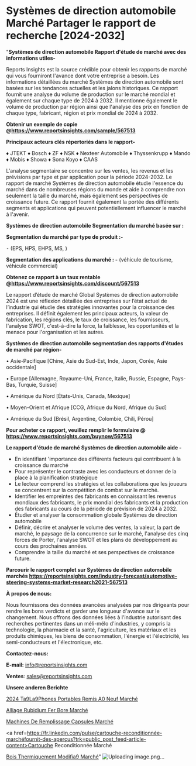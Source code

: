 # Systèmes de direction automobile Marché Partager le rapport de recherche [2024-2032]

"<strong>Systèmes de direction automobile Rapport d'étude de marché avec des informations utiles-</strong>

Reports Insights est la source crédible pour obtenir les rapports de marché qui vous fourniront l'avance dont votre entreprise a besoin. Les informations détaillées du marché Systèmes de direction automobile sont basées sur les tendances actuelles et les jalons historiques. Ce rapport fournit une analyse du volume de production sur le marché mondial et également sur chaque type de 2024 à 2032. Il mentionne également le volume de production par région ainsi que l'analyse des prix en fonction de chaque type, fabricant, région et prix mondial de 2024 à 2032.

<strong><b>Obtenir un exemple de copie @</b></strong><a href=https://www.reportsinsights.com/sample/567513><strong><b>https://www.reportsinsights.com/sample/567513</b></strong></a>

<b>Principaux acteurs clés répertoriés dans le rapport-</b>

<b> </b>♦ JTEKT
♦ Bosch
♦ ZF
♦ NSK
♦ Nexteer Automobile
♦ Thyssenkrupp
♦ Mando
♦ Mobis
♦ Showa
♦ Sona Koyo
♦ CAAS

L'analyse segmentaire se concentre sur les ventes, les revenus et les prévisions par type et par application pour la période 2024-2032. Le rapport de marché Systèmes de direction automobile étudie l'essence du marché dans de nombreuses régions du monde et aide à comprendre non seulement la taille du marché, mais également ses perspectives de croissance future. Ce rapport fournit également la portée des différents segments et applications qui peuvent potentiellement influencer le marché à l'avenir.

<strong>Systèmes de direction automobile Segmentation du marché basée sur :</strong>

<strong>Segmentation du marché par type de produit :-</strong>

⁃ (EPS, HPS, EHPS, MS, )

<strong>Segmentation des applications du marché : -</strong> (véhicule de tourisme, véhicule commercial)

<strong><b>Obtenez ce rapport à un taux rentable @</b></strong><a href=https://www.reportsinsights.com/discount/567513><strong><b>https://www.reportsinsights.com/discount/567513</b></strong></a>

Le rapport d’étude de marché Global Systèmes de direction automobile 2024 est une réflexion détaillée des entreprises sur l’état actuel de l’industrie qui étudie des stratégies innovantes pour la croissance des entreprises. Il définit également les principaux acteurs, la valeur de fabrication, les régions clés, le taux de croissance, les fournisseurs, l'analyse SWOT, c'est-à-dire la force, la faiblesse, les opportunités et la menace pour l'organisation et les autres.

<strong>Systèmes de direction automobile segmentation des rapports d'études de marché par région-</strong>

• Asie-Pacifique [Chine, Asie du Sud-Est, Inde, Japon, Corée, Asie occidentale]

• Europe [Allemagne, Royaume-Uni, France, Italie, Russie, Espagne, Pays-Bas, Turquie, Suisse]

• Amérique du Nord [États-Unis, Canada, Mexique]

• Moyen-Orient et Afrique [CCG, Afrique du Nord, Afrique du Sud]

• Amérique du Sud [Brésil, Argentine, Colombie, Chili, Pérou]

<strong>Pour acheter ce rapport, veuillez remplir le formulaire @   <a href=https://www.reportsinsights.com/buynow/567513>https://www.reportsinsights.com/buynow/567513</a></strong>

<strong>Le rapport d'étude de marché Systèmes de direction automobile aide -</strong>
<ul>
  <li>En identifiant 'importance des différents facteurs qui contribuent à la croissance du marché</li>
  <li>Pour représenter le contraste avec les conducteurs et donner de la place à la planification stratégique</li>
  <li>Le lecteur comprend les stratégies et les collaborations que les joueurs se concentrent sur la compétition de combat sur le marché.</li>
  <li>Identifier les empreintes des fabricants en connaissant les revenus mondiaux des fabricants, le prix mondial des fabricants et la production des fabricants au cours de la période de prévision de 2024 à 2032.</li>
  <li>Étudier et analyser la consommation globale Systèmes de direction automobile</li>
  <li>Définir, décrire et analyser le volume des ventes, la valeur, la part de marché, le paysage de la concurrence sur le marché, l'analyse des cinq forces de Porter, l'analyse SWOT et les plans de développement au cours des prochaines années.</li>
  <li>Comprendre la taille du marché et ses perspectives de croissance future.</li>
</ul>

<strong>Parcourir le rapport complet sur Systèmes de direction automobile marchés <a href=https://reportsinsights.com/industry-forecast/automotive-steering-systems-market-research2021-567513>https://reportsinsights.com/industry-forecast/automotive-steering-systems-market-research2021-567513</a></strong>

<strong>À propos de nous:</strong>

Nous fournissons des données avancées analysées par nos dirigeants pour rendre les bons verdicts et garder une longueur d'avance sur le changement. Nous offrons des données liées à l'industrie autorisant des recherches pertinentes dans un méli-mélo d'industries, y compris la technologie, la pharmacie et la santé, l'agriculture, les matériaux et les produits chimiques, les biens de consommation, l'énergie et l'électricité, les semi-conducteurs et l'électronique, etc.

<strong>Contactez-nous:</strong>

<strong>E-mail:</strong> <a href=mailto:info@reportsinsights.com>info@reportsinsights.com</a>

<strong>Ventes</strong>: <a href=mailto:sales@reportsinsights.com>sales@reportsinsights.com</a>

<strong>Unsere anderen Berichte</strong>

<a href=https://www.linkedin.com/pulse/2024-t%C3%A9l%C3%A9phones-portables-remis-%C3%A0-neuf-march%C3%A9-hveoc/>2024 Ta9La9Phones Portables Remis A0 Neuf Marché</a>

<a href=https://www.linkedin.com/pulse/alliage-rubidium-fer-bore-march%C3%A9-2024-part-swfjc/>Alliage Rubidium Fer Bore Marché</a>

<a href=https://www.linkedin.com/pulse/machines-de-remplissage-capsules-marché-2024-possibilités-ogxwc/>Machines De Remplissage Capsules Marché</a>

<a href=https://fr.linkedin.com/pulse/cartouche-reconditionnée-marchéfournit-des-aperçus?trk=public_post_feed-article-content>Cartouche Reconditionnée Marché</a>

<a href=https://www.linkedin.com/pulse/bois-thermiquement-modifi%C3%A9-march%C3%A9-rapport-co2qf/>Bois Thermiquement Modifia9 Marché</a>"
![Uploading image.png…]()
